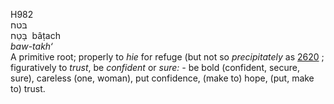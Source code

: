 <body>
  <p>H982<br>  בּטח  <br> בָּטַח  ‎  bâṭach  <br><i>baw-takh‘ </i><br>A primitive root; properly to <i>hie</i> for refuge (but not so <i>precipitately</i> as <a href="h2620.htm">2620</a> ; figuratively to <i>trust</i>, be <i>confident</i> or <i>sure: - </i>be bold (confident, secure, sure), careless (one, woman), put confidence, (make to) hope, (put, make to) trust.<br></p>
 </body>